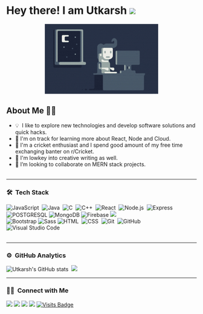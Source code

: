 # Hey there! I am Utkarsh <img src="https://github.com/TheDudeThatCode/TheDudeThatCode/blob/master/Assets/Hi.gif" width="29px">

<p align="center"><img alt="Night Coding" src="https://raw.githubusercontent.com/AVS1508/AVS1508/master/assets/Night-Coding.gif"/></p>

## About Me 👨‍💻

- 💡 &nbsp;I like to explore new technologies and develop software solutions and quick hacks.
- 🌱 I'm on track for learning more about React, Node and Cloud. 
- 🏏 I'm a cricket enthusiast and I spend good amount of my free time exchanging banter on r/Cricket.
- 📝 I'm lowkey into creative writing as well.
- 🏢 I’m looking to collaborate on MERN stack projects.
<br></br>

---

### 🛠 &nbsp;Tech Stack


![JavaScript](https://img.shields.io/badge/-JavaScript-05122A?style=flat&logo=javascript)&nbsp;
![Java](https://img.shields.io/badge/-Java-05122A?style=flat&logo=Java&logoColor=FFA518)&nbsp;
![C](https://img.shields.io/badge/-C-05122A?style=flat&logo=C&logoColor=A8B9CC)&nbsp;
![C++](https://img.shields.io/badge/-C++-05122A?style=flat&logo=C%2B%2B&logoColor=00599C)&nbsp;
![React](https://img.shields.io/badge/-React-05122A?style=flat&logo=react)&nbsp;
![Node.js](https://img.shields.io/badge/-Node.js-05122A?style=flat&logo=node.js)&nbsp;
![Express](https://img.shields.io/badge/-ExpressJs-black?style=flat-square&logo=express)\
![POSTGRESQL](https://img.shields.io/badge/PostgreSQL-316192?style=for-the-badge&logo=postgresql&logoColor=white) 
![MongoDB](https://img.shields.io/badge/-MongoDB-black?style=flat-square&logo=mongodb)
![Firebase](https://img.shields.io/badge/-Firebase-FFCA28?style=flat-square&logo=firebase&logoColor=ffffff)
<img src="https://img.shields.io/badge/-MySQL-F29111?style=flat-square&logo=MySQL&logoColor=white"/>\
![Bootstrap](https://img.shields.io/badge/-Bootstrap-05122A?style=flat&logo=bootstrap&logoColor=563D7C)
![Sass](https://img.shields.io/badge/-Sass-%23CC6699?style=flat-square&logo=sass&logoColor=ffffff)
![HTML](https://img.shields.io/badge/-HTML-05122A?style=flat&logo=HTML5)&nbsp;
![CSS](https://img.shields.io/badge/-CSS-05122A?style=flat&logo=CSS3&logoColor=1572B6)&nbsp;
![Git](https://img.shields.io/badge/-Git-05122A?style=flat&logo=git)&nbsp;
![GitHub](https://img.shields.io/badge/-GitHub-05122A?style=flat&logo=github)&nbsp;
![Visual Studio Code](https://img.shields.io/badge/-Visual%20Studio%20Code-05122A?style=flat&logo=visual-studio-code&logoColor=007ACC)&nbsp;
<br></br>

---

### ⚙️ &nbsp;GitHub Analytics

<p>

![Utkarsh's GitHub stats](https://github-readme-stats.vercel.app/api?username=utkarsh2210&count_private=true&show_icons=true&theme=radical)&nbsp;
<a href="https://github.com/utkarsh2210/github-readme-stats">
  <img src="https://github-readme-stats.anuraghazra1.vercel.app/api/top-langs/?username=utkarsh2210&layout=compact&theme=radical" height=195px/>
</a>
</p>

---

### 🤝🏻 &nbsp;Connect with Me

<p align = "center">

[<img src="https://img.shields.io/badge/linkedin-%230077B5.svg?&style=for-the-badge&logo=linkedin&logoColor=white" />](www.linkedin.com/in/utkarsh-maheria)
[<img src="https://img.shields.io/badge/facebook-%231877F2.svg?&style=for-the-badge&logo=facebook&logoColor=white" />](https://www.facebook.com/utkarsh.maheria.9/) 
[<img src="https://img.shields.io/badge/twitter-%231DA1F2.svg?&style=for-the-badge&logo=twitter&logoColor=white" />](https://twitter.com/utkarsh_maheria) 
[<img src = "https://img.shields.io/badge/instagram-%23E4405F.svg?&style=for-the-badge&logo=instagram&logoColor=white">](https://www.instagram.com/utkarsh.maheria)
[![Visits Badge](https://badges.pufler.dev/visits/utkarsh2210/utkarsh2210?style=for-the-badge)](https://github.com/utkarsh2210)

</p>
